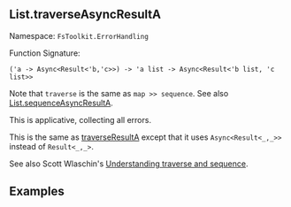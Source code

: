## List.traverseAsyncResultA

Namespace: `FsToolkit.ErrorHandling`

Function Signature:

```
('a -> Async<Result<'b,'c>>) -> 'a list -> Async<Result<'b list, 'c list>>
```

Note that `traverse` is the same as `map >> sequence`. See also [List.sequenceAsyncResultA](sequenceAsyncResultA.md).

This is applicative, collecting all errors.

This is the same as [traverseResultA](traverseResultA.md) except that it uses `Async<Result<_,_>>` instead of `Result<_,_>`.

See also Scott Wlaschin's [Understanding traverse and sequence](https://fsharpforfunandprofit.com/posts/elevated-world-4/).

## Examples
